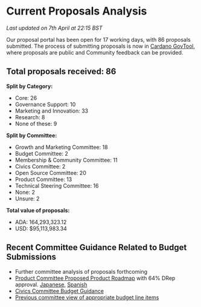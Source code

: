 # Current Proposals Analysis

_Last updated on 7th April at 22:15 BST_

Our proposal portal has been open for 17 working days, with 86 proposals submitted. The process of submitting proposals is now in [Cardano GovTool](https://gov.tools/budget_discussion), where proposals are public and Community feedback can be provided.

## **Total proposals received: 86**

**Split by Category:**

* Core: 26
* Governance Support: 10
* Marketing and Innovation: 33
* Research: 8
* None of these: 9

**Split by Committee:**

* Growth and Marketing Committee: 18
* Budget Committee: 2
* Membership & Community Committee: 11
* Civics Committee: 2
* Open Source Committee: 20
* Product Committee: 13
* Technical Steering Committee: 16
* None: 2
* Unsure: 2

**Total value of proposals:**

* ADA: 164,293,323.12
* USD: $95,113,983.34



## Recent Committee Guidance Related to Budget Submissions

* Further committee analysis of proposals forthcoming
* [Product Committee Proposed Product Roadmap](https://gov.tools/outcomes/governance_actions/56f39054758f1a3cedc1de9225d66bf270b62dfdbfbc5399f1d6d43aceffc636#0) with 64% DRep approval. [Japanese](https://committees.docs.intersectmbo.org/intersect-product-committee/committee-outcomes/2025-cardanos-roadmap/2025-proposed-cardano-roadmap/2025-proposed-cardano-roadmap-japanese-translation), [Spanish](https://committees.docs.intersectmbo.org/intersect-product-committee/committee-outcomes/2025-cardanos-roadmap/2025-proposed-cardano-roadmap/2025-proposed-cardano-roadmap-spanish-translation)
* [Civics Committee Budget Guidance](https://committees.docs.intersectmbo.org/intersect-civics-committee/about/civics-committee-budget-guidance)
* [Previous committee view of appropriate budget line items](https://docs.google.com/spreadsheets/d/1XNcaZmjfz5Q6ZNwNSLBNaZtrZf58tD7bun2Tz7-GSK4/edit?gid=1980523364#gid=1980523364)


